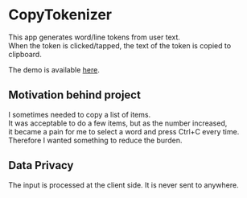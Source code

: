 # CopyTokenizer
This app generates word/line tokens from user text. \
When the token is clicked/tapped, the text of the token is copied to clipboard.

The demo is available [here](https://lulkafe.github.io/CopyTokenizer/).

## Motivation behind project
I sometimes needed to copy a list of items. \
It was acceptable to do a few items, but as the number increased, \
it became a pain for me to select a word and press Ctrl+C every time. \
Therefore I wanted something to reduce the burden. 

## Data Privacy
The input is processed at the client side. It is never sent to anywhere. 
